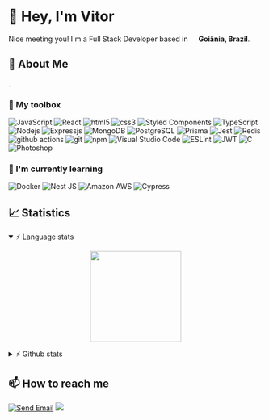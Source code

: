 
# 👋 Hey, I'm Vitor
<p>Nice meeting you! I'm a Full Stack Developer based in <img src="https://cdn-icons-png.flaticon.com/512/197/197386.png" width="13"/> <b>Goiânia, Brazil</b>.</p>

## 🚀 About Me

.

### 🧰 My toolbox
  <img alt="JavaScript" src="https://img.shields.io/badge/-JavaScript-C7AF0E?style=flat-square&logo=javascript&logoColor=white" />
  <img alt="React" src="https://img.shields.io/badge/-React-45b8d8?style=flat-square&logo=react&logoColor=white" />
  <img alt="html5" src="https://img.shields.io/badge/-HTML5-E34F26?style=flat-square&logo=html5&logoColor=white" />
  <img alt="css3" src="https://img.shields.io/badge/-CSS3-1572B6?style=flat-square&logo=css3&logoColor=white" />
  <img alt="Styled Components" src="https://img.shields.io/badge/-Styled_Components-db7092?style=flat-square&logo=styled-components&logoColor=white" />
  <img alt="TypeScript" src="https://img.shields.io/badge/-TypeScript-007ACC?style=flat-square&logo=typescript&logoColor=white" />
  <img alt="Nodejs" src="https://img.shields.io/badge/-Nodejs-43853d?style=flat-square&logo=Node.js&logoColor=white" />
  <img alt="Expressjs" src="https://img.shields.io/badge/-Express.js-404D59?style=flat-square&logo=Express&logoColor=white" />
  <img alt="MongoDB" src="https://img.shields.io/badge/-MongoDB-13aa52?style=flat-square&logo=mongodb&logoColor=white" />
   <img alt="PostgreSQL" src="https://img.shields.io/badge/-PostgreSQL_-316192?style=flat-square&logo=postgresql&logoColor=white" />
   <img alt="Prisma" src="https://img.shields.io/badge/-Prisma-3982CE?style=flat-square&logo=prisma&logoColor=white" />
   <img alt="Jest" src="https://img.shields.io/badge/-Jest-323330?style=flat-square&logo=jest&logoColor=white" />
   <img alt="Redis" src="https://img.shields.io/badge/-REDIS-%23DD0031?style=flat-square&logo=jest&logoColor=white" />
  <img alt="github actions" src="https://img.shields.io/badge/-Github_Actions-2088FF?style=flat-square&logo=github-actions&logoColor=white" />
  <img alt="git" src="https://img.shields.io/badge/-Git-F05032?style=flat-square&logo=git&logoColor=white" />
  <img alt="npm" src="https://img.shields.io/badge/-NPM-CB3837?style=flat-square&logo=npm&logoColor=white" />
  <img alt="Visual Studio Code" src="https://img.shields.io/badge/-Visual_Studio_Code-0078D4?style=flat-square&logo=visual%20studio%20code&logoColor=white" />
  <img alt="ESLint" src="https://img.shields.io/badge/-ESLint-3A33D1?style=flat-square&logo=eslint&logoColor=white" />
  <img alt="JWT" src="https://img.shields.io/badge/-JWT-000000?style=flat-square&logo=JSON%20web%20tokens&logoColor=white" />
  <img alt="C" src="https://img.shields.io/badge/-C/C++-00599C?style=flat-square&logo=c&logoColor=white" />
  <img alt="Photoshop" src="https://img.shields.io/badge/-Adobe%20Photoshop-31A8FF?style=flat-square&logo=Adobe%20Photoshop&logoColor=white" />
</p>

### 🌱 I'm currently learning
<p> 
  <img alt="Docker" src="https://img.shields.io/badge/-Docker-2CA5E0?style=flat-square&logo=docker&logoColor=white" />
  <img alt="Nest JS" src="https://img.shields.io/badge/-NestJS-E0234E?style=flat-square&logo=nestjs&logoColor=white" />
  <img alt="Amazon AWS" src="https://img.shields.io/badge/-Amazon_AWS-232F3E?style=flat-square&logo=amazon-aws&logoColor=white" />
  <img alt="Cypress" src="https://img.shields.io/badge/-Cypress-17202C?style=flat-square&logo=cypress&logoColor=white" />
</p>

## 📈 Statistics
<details open=true>
      <summary>⚡ Language stats</summary>
      <p align='center'>
            <img height="180em" src="https://github-readme-stats.vercel.app/api/top-langs/?username=vitor-f2f&layout=compact&langs_count=7&theme=jolly"/>
      </p>
</details>
<details>
      <summary>⚡ Github stats</summary>
      <p align='center'>
            <img height="180em" src="https://github-readme-stats.vercel.app/api?username=vitor-f2f&show_icons=true&theme=jolly&include_all_commits=true&count_private=true"/>
      </p>
</details>


## 📫 How to reach me

[![Send Email](https://img.shields.io/badge/-Microsoft_Outlook-0078D4?style=for-the-badge&logo=microsoft-outlook&logoColor=white)](mailto:vitor_henrique001@hotmail.com)  <a href="https://www.linkedin.com/in/vitor-machado-soares/" target="_blank"> <img src="https://img.shields.io/badge/LinkedIn-0077B5?style=for-the-badge&logo=linkedin&logoColor=white" /></a>

<!--
**vitor-f2f/vitor-f2f** is a ✨ _special_ ✨ repository because its `README.md` (this file) appears on your GitHub profile.

Here are some ideas to get you started:

- 🔭 I’m currently working on ...
- 🌱 I’m currently learning ...
- 👯 I’m looking to collaborate on ...
- 🤔 I’m looking for help with ...
- 💬 Ask me about ...
- 📫 How to reach me: ...
- 😄 Pronouns: ...
- ⚡ Fun fact: ...
-->
